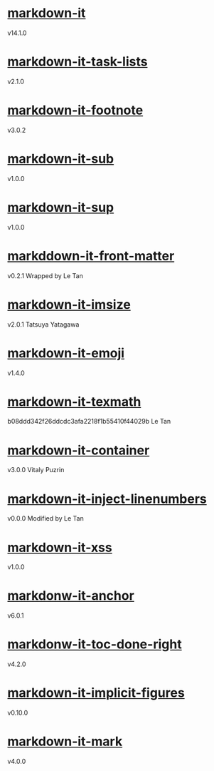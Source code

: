 # [markdown-it](https://github.com/markdown-it/markdown-it)
v14.1.0

# [markdown-it-task-lists](https://github.com/revin/markdown-it-task-lists)
v2.1.0

# [markdown-it-footnote](https://github.com/markdown-it/markdown-it-footnote)
v3.0.2

# [markdown-it-sub](https://github.com/markdown-it/markdown-it-sub)
v1.0.0

# [markdown-it-sup](https://github.com/markdown-it/markdown-it-sup)
v1.0.0

# [markddown-it-front-matter](https://github.com/craigdmckenna/markdown-it-front-matter)
v0.2.1
Wrapped by Le Tan

# [markdown-it-imsize](https://github.com/tatsy/markdown-it-imsize)
v2.0.1
Tatsuya Yatagawa

# [markdown-it-emoji](https://github.com/markdown-it/markdown-it-emoji)
v1.4.0

# [markdown-it-texmath](https://github.com/vnotex/markdown-it-texmath)
b08ddd342f26ddcdc3afa2218f1b55410f44029b
Le Tan

# [markdown-it-container](https://github.com/markdown-it/markdown-it-container)
v3.0.0
Vitaly Puzrin

# [markdown-it-inject-linenumbers](https://github.com/digitalmoksha/markdown-it-inject-linenumbers)
v0.0.0
Modified by Le Tan

# [markdown-it-xss](https://github.com/yzyeengang/markdown-it-xss)
v1.0.0

# [markdonw-it-anchor](https://github.com/valeriangalliat/markdown-it-anchor)
v6.0.1

# [markdonw-it-toc-done-right](https://github.com/nagaozen/markdown-it-toc-done-right)
v4.2.0

# [markdown-it-implicit-figures](https://github.com/arve0/markdown-it-implicit-figures)
v0.10.0

# [markdown-it-mark](https://github.com/markdown-it/markdown-it-mark)
v4.0.0
